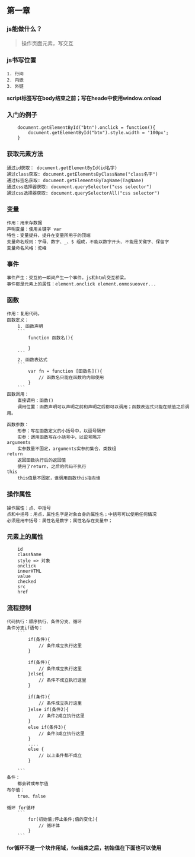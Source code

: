 第一章
------------------

### js能做什么？

> 操作页面元素，写交互

### js书写位置
	1. 行间
	2. 内嵌
	3. 外链
	
**script标签写在body结束之前；写在heade中使用window.onload**

### 入门的例子

```
	document.getElementById("btn").onclick = function(){
		document.getElementById("btn").style.width = '100px';
	}
```
### 获取元素方法
	通过id获取： document.getElementById(id名字)
	通过class获取: document.getElementsByClassName("class名字")
	通过标签名获取: document.getElementsByTagName(TagName)
	通过css选择器获取: document.querySelector("css selector")
	通过css选择器获取: document.querySelectorAll("css selector")
### 变量
	作用：用来存数据
	声明变量：使用关键字 var
	特性：变量提升，提升在变量所用于的顶端
	变量命名规则：字母、数字、_、$ 组成，不能以数字开头、不能是关键字、保留字
	变量命名风格：驼峰
### 事件
	事件产生：交互的一瞬间产生一个事件。js和html交互桥梁。
	事件都是元素上的属性：element.onclick element.onmosueover...
### 函数
	作用：复用代码。
	函数定义：
		1. 函数声明
		```
			function 函数名(){

			}
		```
		2. 函数表达式
		```
			var fn = function [函数名](){
				// 函数名只能在函数的内部使用
			}
		```
	函数调用：
		直接调用：函数()
		调用位置：函数声明可以声明之前和声明之后都可以调用；函数表达式只能在赋值之后调用。

	函数参数：
		形参：写在函数定义的小括号中，以逗号隔开
		实参：调用函数写在小括号中，以逗号隔开
	arguments
		实参数量不固定，arguments实参的集合，类数组
	return
		返回函数执行后的返回值
		使用了return，之后的代码不执行
	this
		this值是不固定，谁调用函数this指向谁

### 操作属性
	操作属性：点、中括号
	点和中括号：用点，属性名字是对象自身的属性名；中括号可以使用任何情况
	必须是用中括号：属性名是数字；属性名存在变量中；
### 元素上的属性
		id
		className
		style => 对象
		onclick
		innerHTML
		value
		checked
		src
		href

### 流程控制
	代码执行：顺序执行、条件分支、循环
	条件分支if语句：
		```
			if(条件){
				// 条件成立执行这里
			}

			if(条件){
				// 条件成立执行这里
			}else{
				// 条件不成立执行这里
			}

			if(条件){
				// 条件成立执行这里
			}else if(条件2){
				// 条件2成立执行这里
			}
			else if(条件3){
				// 条件3成立执行这里
			}
			....
			else {
				// 以上条件都不成立
			}

		```
	条件：
		都会转成布尔值
	布尔值：
		true、false
	
	循环 for循环
		```
			for(初始值;停止条件;值的变化){
				// 循环体
			}
		```

**for循环不是一个块作用域，for结束之后，初始值在下面也可以使用**





